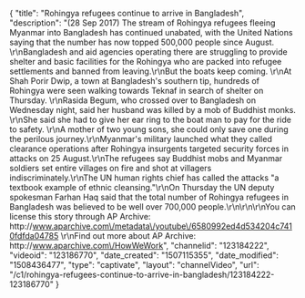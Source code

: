 {
    "title": "Rohingya refugees continue to arrive in Bangladesh",
    "description": "(28 Sep 2017) The stream of Rohingya refugees fleeing Myanmar into Bangladesh has continued unabated, with the United Nations saying that the number has now topped 500,000 people since August. \r\nBangladesh and aid agencies operating there are struggling to provide shelter and basic facilities for the Rohingya who are packed into refugee settlements and banned from leaving.\r\nBut the boats keep coming. \r\nAt Shah Porir Dwip, a town at Bangladesh's southern tip, hundreds of Rohingya were seen walking towards Teknaf in search of shelter on Thursday. \r\nRasida Begum, who crossed over to Bangladesh on Wednesday night, said her husband was killed by a mob of Buddhist monks. \r\nShe said she had to give her ear ring to the boat man to pay for the ride to safety. \r\nA mother of two young sons, she could only save one during the perilous journey.\r\nMyanmar's military launched what they called clearance operations after Rohingya insurgents targeted security forces in attacks on 25 August.\r\nThe refugees say Buddhist mobs and Myanmar soldiers set entire villages on fire and shot at villagers indiscriminately.\r\nThe UN human rights chief has called the attacks \"a textbook example of ethnic cleansing.\"\r\nOn Thursday the UN deputy spokesman Farhan Haq said that the total number of Rohingya refugees in Bangladesh was believed to be well over 700,000 people.\r\n\r\n\r\nYou can license this story through AP Archive: http:\/\/www.aparchive.com\/metadata\/youtube\/6580992ed4d534204c7410fdfda04785 \r\nFind out more about AP Archive: http:\/\/www.aparchive.com\/HowWeWork",
    "channelid": "123184222",
    "videoid": "123186770",
    "date_created": "1507115355",
    "date_modified": "1508436477",
    "type": "captivate",
    "layout": "channelVideo",
    "url": "\/c1\/rohingya-refugees-continue-to-arrive-in-bangladesh\/123184222-123186770"
}